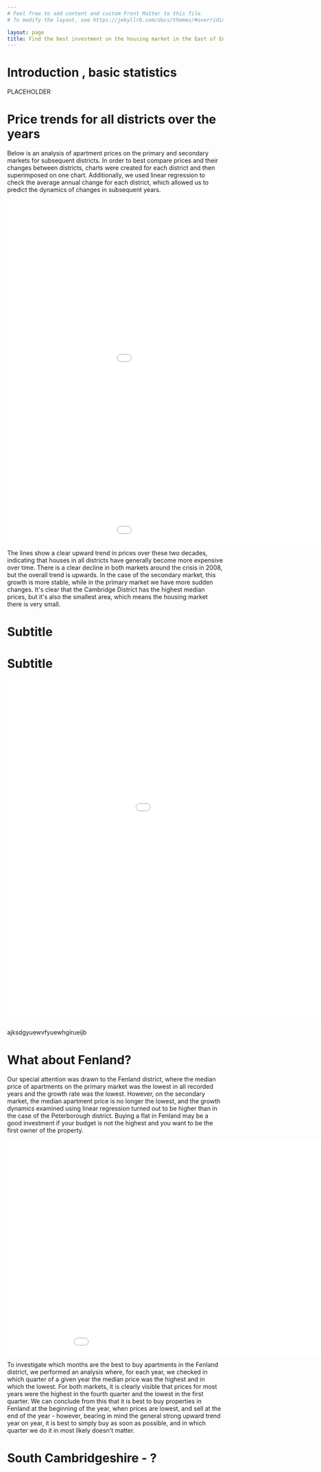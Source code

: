 ```yaml
---
# Feel free to add content and custom Front Matter to this file.
# To modify the layout, see https://jekyllrb.com/docs/themes/#overriding-theme-defaults

layout: page
title: Find the best investment on the housing market in the East of England
---
```


# Introduction , basic statistics

PLACEHOLDER

# Price trends for all districts over the years


Below is an analysis of apartment prices on the primary and secondary markets for subsequent districts. In order to best compare prices and their changes between districts, charts were created for each district and then superimposed on one chart. Additionally, we used linear regression to check the average annual change for each district, which allowed us to predict the dynamics of changes in subsequent years.

<iframe src="{{site.baseurl}}/graphs/district_price_trends_primary_market.html" width="1200" height="400" style="border:none;"></iframe>

<iframe src="{{site.baseurl}}/graphs/district_price_trends_resale_market.html" width="1200" height="400" style="border:none;"></iframe>


The lines show a clear upward trend in prices over these two decades, indicating that houses in all districts have generally become more expensive over time. There is a clear decline in both markets around the crisis in 2008, but the overall trend is upwards. In the case of the secondary market, this growth is more stable, while in the primary market we have more sudden changes. It's clear that the Cambridge District has the highest median prices, but it's also the smallest area, which means the housing market there is very small.


# Subtitle 

# Subtitle


<iframe src="{{site.baseurl}}/graphs/correlation_3_units_and_prices.html" width="1200" height="800" style="border:none;"></iframe>

ajksdgyuewvfyuewhgirueijb


# What about Fenland?

Our special attention was drawn to the Fenland district, where the median price of apartments on the primary market was the lowest in all recorded years and the growth rate was the lowest. However, on the secondary market, the median apartment price is no longer the lowest, and the growth dynamics examined using linear regression turned out to be higher than in the case of the Peterborough district. Buying a flat in Fenland may be a good investment if your budget is not the highest and you want to be the first owner of the property.


<iframe src="{{site.baseurl}}/graphs/fenland.html" width="1000" height="500" style="border:none;"></iframe>


To investigate which months are the best to buy apartments in the Fenland district, we performed an analysis where, for each year, we checked in which quarter of a given year the median price was the highest and in which the lowest. For both markets, it is clearly visible that prices for most years were the highest in the fourth quarter and the lowest in the first quarter. We can conclude from this that it is best to buy properties in Fenland at the beginning of the year, when prices are lowest, and sell at the end of the year - however, bearing in mind the general strong upward trend year on year, it is best to simply buy as soon as possible, and in which quarter we do it in most likely doesn't matter.

# South Cambridgeshire - ?